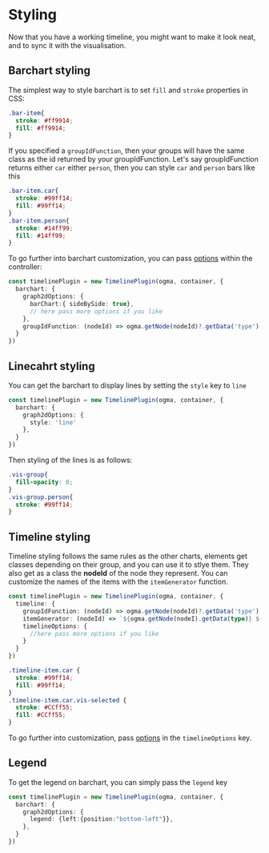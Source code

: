 # Styling

Now that you have a working timeline, you might want to make it look neat, and to sync it with the visualisation.

## Barchart styling

The simplest way to style barchart is to set `fill` and `stroke` properties in CSS: 

```css
.bar-item{
  stroke: #ff9914;
  fill: #ff9914;
}
```

If you specified a `groupIdFunction`, then your groups will have the same class as the id returned by your groupIdFunction.
Let's say groupIdFunction returns either `car` either `person`, then you can style `car` and `person` bars like this

```css
.bar-item.car{
  stroke: #99ff14;
  fill: #99ff14;
}
.bar-item.person{
  stroke: #14ff99;
  fill: #14ff99;
}
```

To go further into barchart customization, you can pass [options](https://visjs.github.io/vis-timeline/docs/graph2d/#Configuration_Options) within the controller: 

```ts
const timelinePlugin = new TimelinePlugin(ogma, container, {
  barchart: {
    graph2dOptions: {
      barChart:{ sideBySide: true},
      // here pass more options if you like
    },
    groupIdFunction: (nodeId) => ogma.getNode(nodeId)?.getData('type')
  }
})
```
## Linecahrt styling

You can get the barchart to display lines by setting the `style` key to `line`

```ts
const timelinePlugin = new TimelinePlugin(ogma, container, {
  barchart: {
    graph2dOptions: {
      style: 'line'
    },
  }
})
```

Then styling of the lines is as follows: 
```css
.vis-group{
  fill-opacity: 0;
}
.vis-group.person{
  stroke: #99ff14;
}
```
## Timeline styling

Timeline styling follows the same rules as the other charts, elements get classes depending on their group, and you can use it to stlye them. They also get as a class the **nodeId** of the node they represent.
You can customize the names of the items with the `itemGenerator` function.

```ts
const timelinePlugin = new TimelinePlugin(ogma, container, {
  timeline: {
    groupIdFunction: (nodeId) => ogma.getNode(nodeId)?.getData('type'),
    itemGenerator: (nodeId) => `${ogma.getNode(nodeI).getData(type)} ${nodeId}`,
    timelineOptions: {
      //here pass more options if you like
    }
  }
})
```
```css
.timeline-item.car {
  stroke: #99ff14;
  fill: #99ff14;
}
.timeline-item.car.vis-selected {
  stroke: #CCff55;
  fill: #CCff55;
}
```

To go further into customization, pass [options](https://visjs.github.io/vis-timeline/docs/timeline/#Configuration_Options) in the `timelineOptions` key.

## Legend

To get the legend on barchart, you can simply pass the `legend` key
```ts
const timelinePlugin = new TimelinePlugin(ogma, container, {
  barchart: {
    graph2dOptions: {
      legend: {left:{position:"bottom-left"}},
    },
  }
})
```

